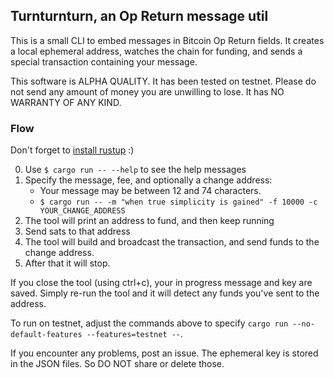 ## Turnturnturn, an Op Return message util

This is a small CLI to embed messages in Bitcoin Op Return fields. It creates a
local ephemeral address, watches the chain for funding, and sends a special
transaction containing your message.

This software is ALPHA QUALITY. It has been tested on testnet. Please do not
send any amount of money you are unwilling to lose. It has NO WARRANTY OF ANY
KIND.

### Flow

Don't forget to [install rustup](https://rustup.rs/) :)

0. Use `$ cargo run -- --help` to see the help messages
1. Specify the message, fee, and optionally a change address:
    - Your message may be between 12 and 74 characters.
    - `$ cargo run -- -m "when true simplicity is gained" -f 10000 -c YOUR_CHANGE_ADDRESS`
2. The tool will print an address to fund, and then keep running
3. Send sats to that address
4. The tool will build and broadcast the transaction, and send funds to the
  change address.
5. After that it will stop.

If you close the tool (using ctrl+c), your in progress message and key are
saved. Simply re-run the tool and it will detect any funds you've sent to the
address.

To run on testnet, adjust the commands above to specify
`cargo run --no-default-features --features=testnet --`.

If you encounter any problems, post an issue. The ephemeral key is stored in
the JSON files. So DO NOT share or delete those.
